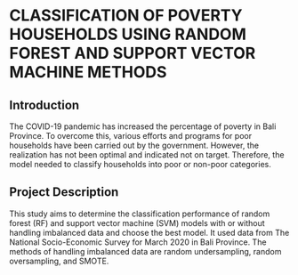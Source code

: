 # CLASSIFICATION OF POVERTY HOUSEHOLDS USING RANDOM FOREST AND SUPPORT VECTOR MACHINE METHODS

## Introduction

The COVID-19 pandemic has increased the percentage of poverty in Bali Province. To overcome this, various efforts and programs for poor households have been carried out by the government. However, the realization has not been optimal and indicated not on target. Therefore, the model needed to classify households into poor or non-poor categories.

## Project Description

This study aims to determine the classification performance of random forest (RF) and support vector machine (SVM) models with or without handling imbalanced data and choose the best model. It used data from The National Socio-Economic Survey for March 2020 in Bali Province. The methods of handling imbalanced data are random undersampling, random oversampling, and SMOTE.
